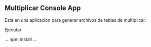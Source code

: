 ## Multiplicar Console App

Esta en una aplicacion para generar archivos de tablas de multiplicar.

Ejecutar 

...
npm install
...